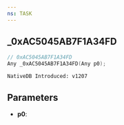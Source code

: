 ```yaml
---
ns: TASK
---
```

## _0xAC5045AB7F1A34FD

```c
// 0xAC5045AB7F1A34FD
Any _0xAC5045AB7F1A34FD(Any p0);
```

```
NativeDB Introduced: v1207
```

## Parameters
* **p0**:
